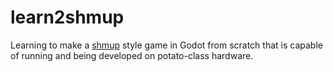 # learn2shmup

Learning to make a [shmup](https://en.wikipedia.org/wiki/Shoot_%27em_up) style game in Godot from scratch that is capable of running and being developed on potato-class hardware.
